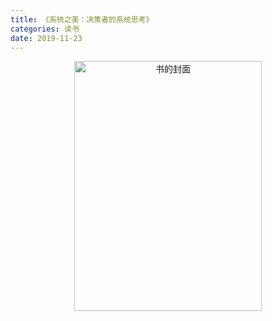 ```yaml
---
title: 《系统之美：决策者的系统思考》
categories: 读书
date: 2019-11-23
---
```


<div align="center">
<img src="https://i.loli.net/2019/11/23/evr9kWB86xjY3zV.jpg" width = "300" height="400" alt="书的封面">
</div>



